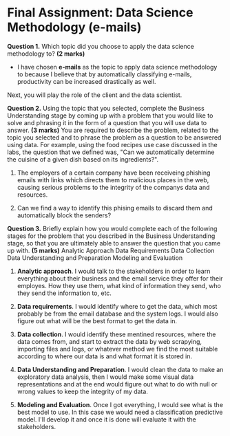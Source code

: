 # Final Assignment: Data Science Methodology (e-mails)

__Question 1.__ Which topic did you choose to apply the data science methodology to? __(2 marks)__
- I have chosen __e-mails__ as the topic to apply data science methodology to because I believe that by automatically classifying e-mails, productivity can be increased drastically as well.

Next, you will play the role of the client and the data scientist.

__Question 2.__ Using the topic that you selected, complete the Business Understanding stage by coming up with a problem that you would like to solve and phrasing it in the form of a question that you will use data to answer. __(3 marks)__
You are required to describe the problem, related to the topic you selected and to phrase the problem as a question to be answered using data. For example, using the food recipes use case discussed in the labs, the question that we defined was, "Can we automatically determine the cuisine of a given dish based on its ingredients?".

1. The employers of a certain company have been receiveing phishing emails with links which directs them to malicious places in the web, causing serious problems to the integrity of the companys data and resources.

2. Can we find a way to identify this phising emails to discard them and automatically block the senders?

__Question 3.__ Briefly explain how you would complete each of the following stages for the problem that you described in the Business Understanding stage, so that you are ultimately able to answer the question that you came up with. __(5 marks)__
Analytic Approach
Data Requirements
Data Collection
Data Understanding and Preparation
Modeling and Evaluation

1. __Analytic approach__. I would talk to the stakeholders in order to learn everything about their business and the email service they offer for their employes. How they use them, what kind of information they send, who they send the information to, etc.

2. __Data requirements__. I would identify where to get the data, which most probably be from the email database and the system logs. I would also figure out what will be the best format to get the data in.

3. __Data collection__. I would identify these mentined resources, where the data comes from, and start to extract the data by web scrapying, importing files and logs, or whatever method we find the most suitable according to where our data is and what format it is stored in.

4. __Data Understanding and Preparation__. I would clean the data to make an exploratory data analysis, then I would make some visual data representations and at the end would figure out what to do with null or wrong values to keep the integrity of my data.

5. __Modeling and Evaluation__. Once I got everything, I would see what is the best model to use. In this case we would need a classification predictive model. I'll develop it and once it is done will evaluate it with the stakeholders.